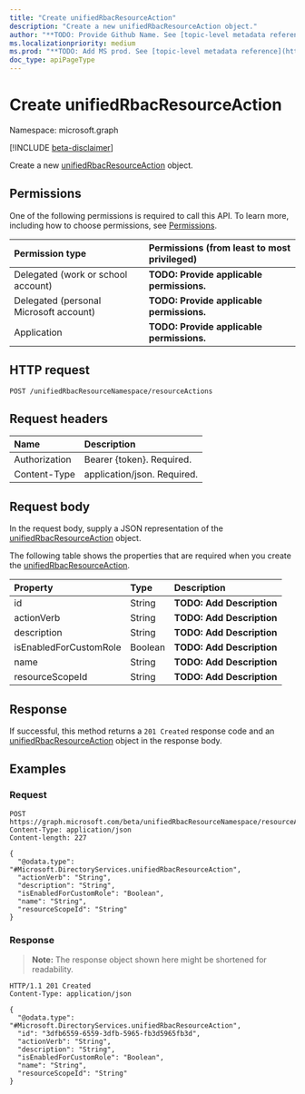 ```yaml
---
title: "Create unifiedRbacResourceAction"
description: "Create a new unifiedRbacResourceAction object."
author: "**TODO: Provide Github Name. See [topic-level metadata reference](https://msgo.azurewebsites.net/add/document/guidelines/metadata.html#topic-level-metadata)**"
ms.localizationpriority: medium
ms.prod: "**TODO: Add MS prod. See [topic-level metadata reference](https://msgo.azurewebsites.net/add/document/guidelines/metadata.html#topic-level-metadata)**"
doc_type: apiPageType
---
```


# Create unifiedRbacResourceAction
Namespace: microsoft.graph

[!INCLUDE [beta-disclaimer](../../includes/beta-disclaimer.md)]

Create a new [unifiedRbacResourceAction](../resources/unifiedrbacresourceaction.md) object.

## Permissions
One of the following permissions is required to call this API. To learn more, including how to choose permissions, see [Permissions](/graph/permissions-reference).

|Permission type|Permissions (from least to most privileged)|
|:---|:---|
|Delegated (work or school account)|**TODO: Provide applicable permissions.**|
|Delegated (personal Microsoft account)|**TODO: Provide applicable permissions.**|
|Application|**TODO: Provide applicable permissions.**|

## HTTP request

<!-- {
  "blockType": "ignored"
}
-->
``` http
POST /unifiedRbacResourceNamespace/resourceActions
```

## Request headers
|Name|Description|
|:---|:---|
|Authorization|Bearer {token}. Required.|
|Content-Type|application/json. Required.|

## Request body
In the request body, supply a JSON representation of the [unifiedRbacResourceAction](../resources/unifiedrbacresourceaction.md) object.

The following table shows the properties that are required when you create the [unifiedRbacResourceAction](../resources/unifiedrbacresourceaction.md).

|Property|Type|Description|
|:---|:---|:---|
|id|String|**TODO: Add Description**|
|actionVerb|String|**TODO: Add Description**|
|description|String|**TODO: Add Description**|
|isEnabledForCustomRole|Boolean|**TODO: Add Description**|
|name|String|**TODO: Add Description**|
|resourceScopeId|String|**TODO: Add Description**|



## Response

If successful, this method returns a `201 Created` response code and an [unifiedRbacResourceAction](../resources/unifiedrbacresourceaction.md) object in the response body.

## Examples

### Request
<!-- {
  "blockType": "request",
  "name": "create_unifiedrbacresourceaction_from_"
}
-->
``` http
POST https://graph.microsoft.com/beta/unifiedRbacResourceNamespace/resourceActions
Content-Type: application/json
Content-length: 227

{
  "@odata.type": "#Microsoft.DirectoryServices.unifiedRbacResourceAction",
  "actionVerb": "String",
  "description": "String",
  "isEnabledForCustomRole": "Boolean",
  "name": "String",
  "resourceScopeId": "String"
}
```


### Response
>**Note:** The response object shown here might be shortened for readability.
<!-- {
  "blockType": "response",
  "truncated": true,
  "@odata.type": "Microsoft.DirectoryServices.unifiedRbacResourceAction"
}
-->
``` http
HTTP/1.1 201 Created
Content-Type: application/json

{
  "@odata.type": "#Microsoft.DirectoryServices.unifiedRbacResourceAction",
  "id": "3dfb6559-6559-3dfb-5965-fb3d5965fb3d",
  "actionVerb": "String",
  "description": "String",
  "isEnabledForCustomRole": "Boolean",
  "name": "String",
  "resourceScopeId": "String"
}
```


